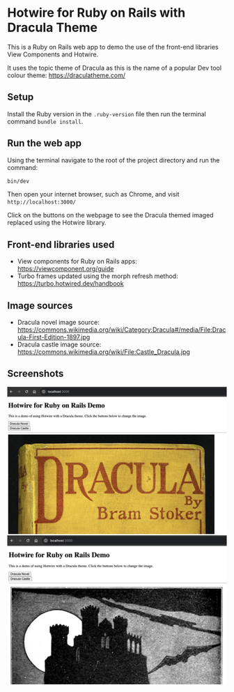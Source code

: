 # Hotwire for Ruby on Rails with Dracula Theme

This is a Ruby on Rails web app to demo the use of the front-end libraries View Components and Hotwire.

It uses the topic theme of Dracula as this is the name of a popular Dev tool colour theme: https://draculatheme.com/

## Setup

Install the Ruby version in the `.ruby-version` file then run the terminal command `bundle install`.

## Run the web app

Using the terminal navigate to the root of the project directory and run the command:

```sh
bin/dev
```

Then open your internet browser, such as Chrome, and visit `http://localhost:3000/`

Click on the buttons on the webpage to see the Dracula themed imaged replaced using the Hotwire library.

## Front-end libraries used

- View components for Ruby on Rails apps: https://viewcomponent.org/guide
- Turbo frames updated using the morph refresh method: https://turbo.hotwired.dev/handbook

## Image sources

- Dracula novel image source: https://commons.wikimedia.org/wiki/Category:Dracula#/media/File:Dracula-First-Edition-1897.jpg
- Dracula castle image source: https://commons.wikimedia.org/wiki/File:Castle_Dracula.jpg

## Screenshots

![Screenshot with image of Dracula novel](screenshots/screenshot-dracual-novel.png)
![Screenshot with image of Dracula castle](screenshots/screenshot-dracula-castle.png)
